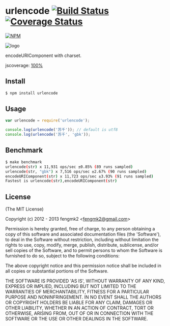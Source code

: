 urlencode [![Build Status](https://secure.travis-ci.org/fengmk2/urlencode.png)](http://travis-ci.org/fengmk2/urlencode) [![Coverage Status](https://coveralls.io/repos/fengmk2/urlencode/badge.png)](https://coveralls.io/r/fengmk2/urlencode)
=======

[![NPM](https://nodei.co/npm/urlencode.png?downloads=true&stars=true)](https://nodei.co/npm/urlencode/)

![logo](https://raw.github.com/fengmk2/urlencode/master/logo.png)

encodeURIComponent with charset.

jscoverage: [100%](http://fengmk2.github.com/coverage/urlencode.html)

## Install

```bash
$ npm install urlencode
```

## Usage

```js
var urlencode = require('urlencode');

console.log(urlencode('苏千')); // default is utf8
console.log(urlencode('苏千', 'gbk'));
```

## Benchmark

```bash
$ make benchmark
urlencode(str) x 11,931 ops/sec ±0.85% (89 runs sampled)
urlencode(str, "gbk") x 7,516 ops/sec ±2.67% (90 runs sampled)
encodeURIComponent(str) x 11,723 ops/sec ±3.93% (91 runs sampled)
Fastest is urlencode(str),encodeURIComponent(str)
```

## License

(The MIT License)

Copyright (c) 2012 - 2013 fengmk2 &lt;fengmk2@gmail.com&gt;

Permission is hereby granted, free of charge, to any person obtaining
a copy of this software and associated documentation files (the
'Software'), to deal in the Software without restriction, including
without limitation the rights to use, copy, modify, merge, publish,
distribute, sublicense, and/or sell copies of the Software, and to
permit persons to whom the Software is furnished to do so, subject to
the following conditions:

The above copyright notice and this permission notice shall be
included in all copies or substantial portions of the Software.

THE SOFTWARE IS PROVIDED 'AS IS', WITHOUT WARRANTY OF ANY KIND,
EXPRESS OR IMPLIED, INCLUDING BUT NOT LIMITED TO THE WARRANTIES OF
MERCHANTABILITY, FITNESS FOR A PARTICULAR PURPOSE AND NONINFRINGEMENT.
IN NO EVENT SHALL THE AUTHORS OR COPYRIGHT HOLDERS BE LIABLE FOR ANY
CLAIM, DAMAGES OR OTHER LIABILITY, WHETHER IN AN ACTION OF CONTRACT,
TORT OR OTHERWISE, ARISING FROM, OUT OF OR IN CONNECTION WITH THE
SOFTWARE OR THE USE OR OTHER DEALINGS IN THE SOFTWARE.
